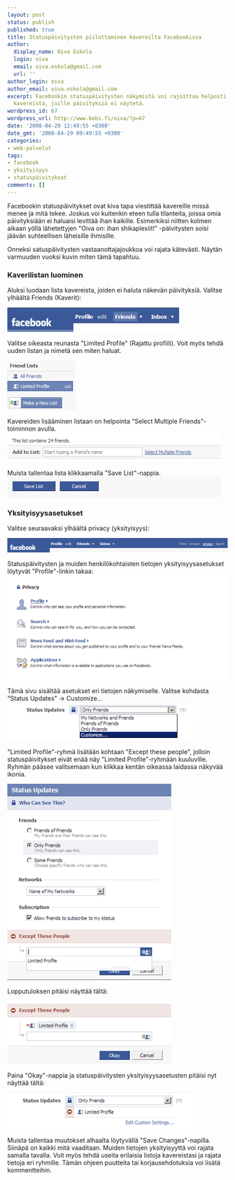 ```yaml
---
layout: post
status: publish
published: true
title: Statuspäivitysten piilottaminen kavereilta Facebookissa
author:
  display_name: Oiva Eskola
  login: oiva
  email: oiva.eskola@gmail.com
  url: ''
author_login: oiva
author_email: oiva.eskola@gmail.com
excerpt: Facebookin statuspäivitysten näkymistä voi rajoittaa helposti luomalla listan
  kavereista, joille päivityksiä ei näytetä.
wordpress_id: 67
wordpress_url: http://www.bobs.fi/oiva/?p=67
date: '2008-04-29 12:49:55 +0300'
date_gmt: '2008-04-29 09:49:55 +0300'
categories:
- web-palvelut
tags:
- facebook
- yksityisyys
- statuspäivitykset
comments: []
---
```

<p>Facebookin statuspäivitykset ovat kiva tapa viestittää kavereille missä menee ja mitä tekee. Joskus voi kuitenkin eteen tulla tilanteita, joissa omia päivityksiään ei haluaisi levittää ihan kaikille. Esimerkiksi niitten kolmen aikaan yöllä lähetettyjen "Oiva on: ihan shikaplexiit!" -päivitysten soisi jäävän suhteellisen läheisille ihmisille.</p>
<p>Onneksi satuspäivitysten vastaanottajajoukkoa voi rajata kätevästi. Näytän varmuuden vuoksi kuvin miten tämä tapahtuu.<br />
<a id="more"></a><a id="more-67"></a></p>
<h3>Kaverilistan luominen</h3>
<p>Aluksi luodaan lista kavereista, joiden ei haluta näkevän päivityksiä. Valitse ylhäältä Friends (Kaverit):</p>
<p><a href="/images/2008/04/facebook1.png"><img class="alignnone size-full wp-image-69" title="facebook1" src="/images/2008/04/facebook1.png" alt="" width="393" height="56" /></a></p>
<p>Valitse oikeasta reunasta "Limited Profile" (Rajattu profiili). Voit myös tehdä uuden listan ja nimetä sen miten haluat.</p>
<p><a href="/images/2008/04/facebook2.png"><img class="alignnone size-full wp-image-70" title="facebook2" src="/images/2008/04/facebook2.png" alt="" width="156" height="113" /></a></p>
<p>Kavereiden lisääminen listaan on helpointa "Select Multiple Friends"-toiminnon avulla.<br />
<a href="/images/2008/04/facebook3.png"><img class="alignnone size-full wp-image-71" title="facebook3" src="/images/2008/04/facebook3.png" alt="" width="489" height="67" /></a></p>
<p>Muista tallentaa lista klikkaamalla "Save List"-nappia.<br />
<a href="/images/2008/04/facebook4.png"><img class="alignnone size-full wp-image-72" title="facebook4" src="/images/2008/04/facebook4.png" alt="" width="488" height="47" /></a></p>
<h3>Yksityisyysasetukset</h3>
<p>Valitse seuraavaksi ylhäältä privacy (yksityisyys):</p>
<p><a href="/images/2008/04/facebook5.png"><img class="alignnone size-full wp-image-73" title="facebook5" src="/images/2008/04/facebook5.png" alt="" /></a></p>
<p>Statuspäivitysten ja muiden henkilökohtaisten tietojen yksityisyysasetukset löytyvät "Profile"-linkin takaa:<br />
<a href="/images/2008/04/facebook6.png"><img class="alignnone size-full wp-image-74" title="facebook6" src="/images/2008/04/facebook6.png" alt="" /></a></p>
<p>Tämä sivu sisältää asetukset eri tietojen näkymiselle. Valitse  kohdasta "Status  Updates"  ->  Customize...<a href="/images/2008/04/facebook7.png"><img class="alignnone size-full wp-image-75" title="facebook7" src="/images/2008/04/facebook7.png" alt="" width="425" height="88" /></a></p>
<p>"Limited Profile"-ryhmä lisätään kohtaan "Except these people", jolloin statuspäivitykset eivät enää näy "Limited Profile"-ryhmään kuuluville. Ryhmän pääsee valitsemaan kun klikkaa kentän oikeassa laidassa näkyvää ikonia.</p>
<p><a href="/images/2008/04/facebook8.png"><img class="alignnone size-full wp-image-76" title="facebook8" src="/images/2008/04/facebook8.png" alt="" width="375" height="447" /></a></p>
<p>Lopputuloksen pitäisi näyttää tältä:</p>
<p><a href="/images/2008/04/facebook9.png"><img class="alignnone size-full wp-image-77" title="facebook9" src="/images/2008/04/facebook9.png" alt="" width="375" height="144" /></a></p>
<p>Paina "Okay"-nappia ja statuspäivitysten yksityisyysasetusten pitäisi nyt näyttää tältä:</p>
<p><a href="/images/2008/04/facebook10.png"><img class="alignnone size-full wp-image-68" title="facebook10" src="/images/2008/04/facebook10.png" alt="" width="423" height="83" /></a></p>
<p>Muista tallentaa muutokset alhaalta löytyvällä "Save Changes"-napilla. Siinäpä on kaikki mitä vaaditaan. Muiden tietojen yksityisyyttä voi rajata samalla tavalla. Voit myös tehdä useita erilaisia listoja kavereistasi ja rajata tietoja eri ryhmille. Tämän ohjeen puutteita tai korjausehdotuksia voi lisätä kommentteihin.</p>

